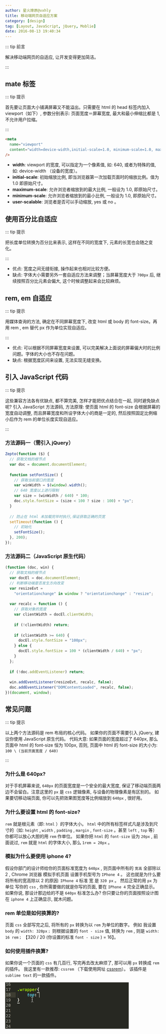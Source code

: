 ```yaml
---
author: 星火燎原@vxhly
title: 移动端网页自适应方案
category: [design]
tag: [Layout, JavaScript, jQuery, Moblie]
date: 2016-08-13 19:40:34
---
```


::: tip 前言

解决移动端网页的自适应, 让开发变得更加简洁。

:::

<!-- more -->

## mate 标签

::: tip 提示

首先要让页面大小铺满屏幕又不能溢出。只需要在 html 的 head 标签内加入 viewport（如下）, 参数分别表示: 页面宽度＝屏幕宽度, 最大和最小伸缩比都是 1, 不允许用户拉缩。

:::

```html
<meta
  name="viewport"
  content="width=device-width,initial-scale=1.0, minimum-scale=1.0, maximum-scale=1.0, user-scalable=no"
/>
```

- **width**: viewport 的宽度, 可以指定为一个像素值, 如: 640, 或者为特殊的值, 如: device-width （设备的宽度）。
- **initial-scale**: 初始缩放比例, 即当浏览器第一次加载页面时的缩放比例。值为 1.0 即原始尺寸。
- **maximum-scale**: 允许浏览者缩放到的最大比例, 一般设为 1.0, 即原始尺寸。
- **minimum-scale**: 允许浏览者缩放到的最小比例, 一般设为 1.0, 即原始尺寸。
- **user-scalable**: 浏览者是否可以手动缩放, yes 或 no 。

## 使用百分比自适应

::: tip 提示

把长度单位转换为百分比来表示, 这样在不同的宽度下, 元素的长宽也会随之变化。

:::

- 优点: 宽度之间无缝衔接, 操作起来也相对比较方便。
- 缺点: 字体大小需要另外一套自适应方法来调整；当屏幕宽度大于 `700px` 后, 继续按照百分比元素会偏大, 这个时候调整起来会比较麻烦。

## rem, em 自适应

::: tip 提示

用媒体查询的方法, 确定在不同屏幕宽度下, 改变 html 或 body 的 font-size。再用 rem , em 替代 px 作为单位实现自适应。

:::

- 优点: 可以根据不同屏幕宽度来设置, 可以完美解决上面说的屏幕偏大时的比例问题。字体的大小也不存在问题。
- 缺点: 根据宽度区间来设置, 无法实现无缝变换。

## 引入 JavaScript 代码

::: tip 提示

这些兼容方法各有优缺点, 都不算完美, 怎样才能把优点结合在一起, 同时避免缺点呢? 引入 JavaScript 方法源码, 方法原理: 使页面 html 的 font-size 会根据屏幕的宽度自动调整, 而且屏幕宽度和所设字体大小的商是一定的, 然后按照固定比例缩小后作为 rem 的单位长度实现自适应。

:::

### 方法源码一（需引入 jQuery）

```js
Zepto(function ($) {
  // 获取文档的根节点
  var doc = document.documentElement;

  function setFontSize() {
    // 获取当前窗口的宽度
    var winWidth = $(window).width();
    // 640 宽度以上进行限制
    var size = (winWidth / 640) * 100;
    doc.style.fontSize = (size < 100 ? size : 100) + "px";
  }

  // 防止在 html 未加载完毕时执行,保证获取正确的页宽
  setTimeout(function () {
    // 初始化
    setFontSize();
  }, 200);
});
```

### 方法源码二（JavaScript 原生代码）

```js
(function (doc, win) {
  // 获取文档的根节点
  var docEl = doc.documentElement;
  // 判断移动端是否发生方向改变
  var resizeEvt =
    "orientationchange" in window ? "orientationchange" : "resize";

  var recalc = function () {
    // 获取对象的宽度
    var clientWidth = docEl.clientWidth;

    if (!clientWidth) return;

    if (clientWidth >= 640) {
      docEl.style.fontSize = "100px";
    } else {
      docEl.style.fontSize = 100 * (clientWidth / 640) + "px";
    }
  };

  if (!doc.addEventListener) return;

  win.addEventListener(resizeEvt, recalc, false);
  doc.addEventListener("DOMContentLoaded", recalc, false);
})(document, window);
```

## 常见问题

::: tip 提示

以上两个方法源码是 rem 布局的核心代码。 如果你的页面不需要引入 jQuery, 建议你使用 JavaScript 原生代码。 代码大意: 如果页面的宽度超过了 640px, 那么页面中 html 的 font-size 恒为 100px, 否则, 页面中 html 的 font-size 的大小为: `100 \ (当前页面宽度 / 640)`

:::

### 为什么是 640px?

对于手机屏幕来说, `640px` 的页面宽度是一个安全的最大宽度, 保证了移动端页面两边不会留白。注意这里的 `px` 是 `css` 逻辑像素, 与设备的物理像素是有区别的。 如果要切移动端页面, 你可以先把效果图宽度等比例缩放到 `640px` , 很好用。

### 为什么要设置 html 的 font-size?

`rem` 就是根元素（即: `html` ）的字体大小。 `html` 中的所有标签样式凡是涉及到尺寸的（如: `height` , `width` , `padding` , `margin` , `font-size` 。甚至 `left` , `top` 等）你都可以放心大胆的用 `rem` 作单位。 如果你把 `html` 的 `font-size` 设为 `20px` , 前面说过, `rem` 就是 `html` 的字体大小, 那么 `1rem = 20px` 。

### 模拟为什么要使用 iphone 4?

假设你部门的设计师给你的页面标准宽度为 `640px` , 则页面中所有的 `宽高` 全部除以 2 , Chrome 浏览器 模拟手机页面 设置手机型号为 `IPhone 4` 。 这也就是为什么要将所有的宽高除以 2 的原因: `IPhone 4` 标准 宽 是 `320 px` 。 然后正常的用 `px` 为单位 写你的 `css` , 你所需要做的就是你写的页面, 要在 `IPhone 4` 完全正确显示。 如果你说, 那设计那边给的不是 `640px` 标准怎么办? 你只要让你的页面按照设计图在 `iphone 4` 上正确显示, 就木问题。

### rem 单位是如何换算的?

页面 `css` 全部写完之后, 将所有的 `px` 转换为以 `rem` 为单位的数字。 例如 我设置 `body` 的 `width: 320px；` 则根据设置的 `font - size` 值, 转换为 `rem` , 则是 `width: 16 rem；` 【320 / 20 (你设置的标准 `font - size` ) = 16】。

### 如何使用插件换算?

如果你说一个页面的 `css` 有几百行, 写完再去改太麻烦了, 那可以用 `px` 转换成 `rem` 的插件。 我这里有一款推荐: `cssrem` （下载使用网址 [cssrem](http://github.com/flashlizi/cssrem)）。 该插件是 `sublime text` 的一款插件。<br>

![cssrem](/assets/layout-moblie.gif)

